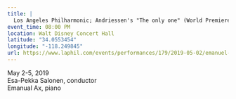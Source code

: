 ```yaml
---
title: |
  Los Angeles Philharmonic; Andriessen's "The only one" (World Premiere)
event_time: 08:00 PM
location: Walt Disney Concert Hall
latitude: "34.0553454"
longitude: "-118.249845"
url: https://www.laphil.com/events/performances/179/2019-05-02/emanuel-ax-plays-mozart/
---
```

May 2-5, 2019<br>
Esa-Pekka Salonen, conductor<br>
Emanual Ax, piano